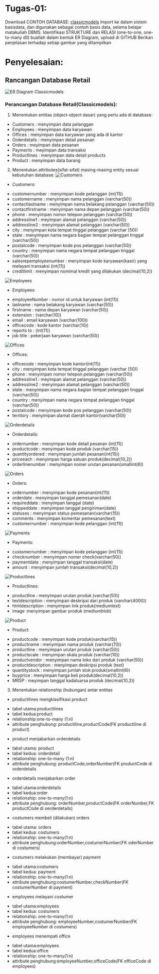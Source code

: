 # Tugas-01: 
Download CONTOH DATABASE: [classicmodels](http://www.mysqltutorial.org/mysql-sample-database.aspx)
Import ke dalam sistem basisdata, dan digunakan sebagai contoh basis data, selama belajar matakuliah DBMS.
Identifikasi STRUKTURE dan RELASI (one-to-one, one-to-many dll) buatlah dalam bentuk ER Diagram, upload di GITHUB
Berikan penjelasan terhadap setiap gambar yang ditampilkan

# Penyelesaian:
## Rancangan Database Retail
![ER Diagram Classicmodels](https://raw.githubusercontent.com/L200150043/Database-Management-System/master/img/tugas01-screenshoot-01.png)

### Perancangan Database Retail(Classicmodels):
1. Menentukan entitas (object-object dasar) yang perlu ada di database:
* Customers : menyimpan data pelanggan
* Employees : menyimpan data karyawan
* Offices : menyimpan data karyawan yang ada di kantor
* Orderdetails : menyimpan detail pesanan
* Orders : meyimpan data pesanan
* Payments : meyimpan data transaksi
* Productlines : menyimpan data detail products
* Product : menyimpan data barang

2. Menentukan attributes(sifat-sifat) masing-masing entity sesuai kebutuhan database:
![Customers](https://raw.githubusercontent.com/L200150043/Database-Management-System/master/img/tugas01-screenshoot-02.png)
* Customers:
- customernumber : menyimpan kode pelanggan (int(11))
- customername : menyimpan nama pelanggan (varchar(50))
- contactlastname : menyimpan nama belakang pelanggan (varchar(50))
- contactfirstname : menyimpan nama depan pelanggan (varchar(50))
- phone : menyimpan nomor telepon pelanggan (varchar(50))
- addressline1 : meyimpan alamat pelanggan (varchar(50)) 
- addressline2 : menyimpan alamat pelanggan (varchar(50))
- city : menyimpan kota tempat tinggal pelanggan (varchar (50))
- state : menyimpan nama negara bagian  tempat pelanggan tinggal (varchar(50))
- postalcode : menyimpan kode pos pelanggan (varchar(50))
- country : menyimpan nama negara tempat pelanggan tinggal (varchar(50))
- salesrepemployeenumber : menyimpan kode karyawan(kasir) yang melayani transaksi (int(11))
- creditlimit : menyimpan nomimal kredit yang dilakukan (decimal(10,2))

![Employees](https://raw.githubusercontent.com/L200150043/Database-Management-System/master/img/tugas01-screenshoot-03.png)
* Employees:
- employeeNumber : nomor id untuk karyawan (int(11))
- lastname : nama belakang karyawan (varchar(50))
- firstname : nama depan karyawan (varchar(50))
- extension : (varchar(10))
- email : email karyawan (varchar(100))
- officecode : kode kantor (varchar(10))
- reports to : (int(11))
- job title : pekerjaan karyawan (varchar(50))

![Offices](https://raw.githubusercontent.com/L200150043/Database-Management-System/master/img/tugas01-screenshoot-04.png)
* Offices:
- officecode : menyimpan kode kantor(int(11))
- city : menyimpan kota tempat tinggal pelanggan (varchar (50))
- phone : menyimpan nomor telepon pelanggan (varchar(50))
- addressline1 : meyimpan alamat pelanggan (varchar(50)) 
- addressline2 : menyimpan alamat pelanggan (varchar(50))
- state : menyimpan nama negara bagian  tempat pelanggan tinggal (varchar(50))
- country : menyimpan nama negara tempat pelanggan tinggal (varchar(50))
- postalcode : menyimpan kode pos pelanggan (varchar(50))
- territory : menyimpan alamat daerah kantor(varchar(50))

![Orderdetails](https://raw.githubusercontent.com/L200150043/Database-Management-System/master/img/tugas01-screenshoot-05.png)
* Orderdetails:
- ordernumber : menyimpan kode detail pesanan (int(11))
- productcode : menyimpan kode produk (varchar(15))
- quantityordered : menyimpan jumlah pesanan(int(15))
- priceeach : menyimpan harga satuan produk(decimal(10,2))
- orderlinenumber : menyimpan nomer urutan pesanan(smallint(6))

![Orders](https://raw.githubusercontent.com/L200150043/Database-Management-System/master/img/tugas01-screenshoot-06.png)
* Orders:
- ordernumber : menyimpan kode pesanan(int(11))
- orderdate : menyimpan tanggal pemesanan(date)
- requireddate : menyimpan tanggal (date)
- shippeddate : menyimpan tanggal pengiriman(date)
- statuses : menyimpan status pemesanan(varchar(15))
- comments : menyimpan komentar pemesanan(text)
- customernumber : menyimpan kode pelanggan (int(11))

![Payments](https://raw.githubusercontent.com/L200150043/Database-Management-System/master/img/tugas01-screenshoot-07.png)
* Payments:
- customernumber : menyimpan kode pelanggan (int(11))
- checknumber : menyimpan nomer check(varchar(50))
- paymentdate : menyimpan tanggal transaksi(date)
- amount : menyimpan jumlah transaksi(decimal(10,2))

![Productlines](https://raw.githubusercontent.com/L200150043/Database-Management-System/master/img/tugas01-screenshoot-08.png)
* Productlines:
- productline : menyimpan urutan produk (varchar(50))
- textdescription : menyimpan deskripsi dari produk (varchar(4000))
- htmldescription : menyimpan link produk(mediumtext)
- image :menyimpan gambar produk (mediumblob)

![Product](https://raw.githubusercontent.com/L200150043/Database-Management-System/master/img/tugas01-screenshoot-09.png)
* Product:
- productcode : menyimpan kode produk(varchar(15))
- productname : menyimpan nama produk (varchar(70))
- productline : menyimpan urutan produk (varchar(50))
- productscale : menyimpan skala produk (varchar(10))
- productvendor : menyimpan nama toko dari produk (varchar(50))
- productdescription : menyimpan deskripsi produk (text)
- quantitystock : menyimpan jumlah stok produk(smallint(6))
- buyprice : menyimpan harga beli produk(decimal(10,2))
- MRSP : meyimpan tanggal kadaluarsa produk (decimal(10,2))

3.	Menentukan relationship (hubungan) antar entitas
* productilines mengklasifikasi product
- tabel utama:productilines
- tabel kedua:product
- relationship:one-to-many (1:n)
- attribute penghubung: productiline,productCode(FK productiline di product)
* product menjabarkan orderdetails
- tabel utama: product
- tabel kedua: orderdetail
- relationship: one-to-many (1:n)
- attribute penghubung: productCode,orderNumber(FK productCode di orderdetails
* orderdetails menjabarkan order
- tabel utama:orderdetails
- tabel kedua:order
- relationship: one-to-many(1:n)
- attribute penghubung: orderNumber,productCode(FK orderNumber,FK productCode di oerderdetails)
* costumers membeli (dilakukan) orders
- tabel utama: orders
- tabel kedua: costumers
- relationship: one-to-many(1:n)
- attribute penghubung:orderNumber,costumerNumber(FK oderNumber di costumers)
* costumers melakukan (membayar) payment
- tabel utama:costumers
- tabel kedua: payment
- relationship:  one-to-many(1:n)
- attribute penghubung:costumerNumber,checkNumber(FK costumerNumber di payment)
* employees melayani costumer
- tabel utama:employees
- tabel kedua: costumers
- relationship:  one-to-many(1:n)
- attribute penghubung: employeeNumber,costumerNumber(FK employeeNumber di costumers)
* employees menempati office
- tabel utama:employees
- tabel kedua:office
- relationship: one-to-many(1:n)
- attribute penghubung:employeeNumber,officeCode(FK officeCode di employees)
